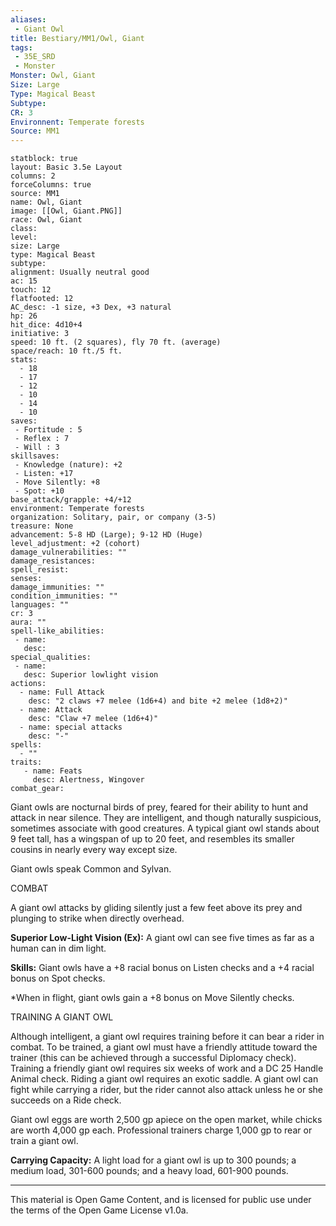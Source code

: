```yaml
---
aliases:
 - Giant Owl
title: Bestiary/MM1/Owl, Giant
tags: 
 - 35E_SRD
 - Monster
Monster: Owl, Giant
Size: Large
Type: Magical Beast
Subtype: 
CR: 3
Environnent: Temperate forests
Source: MM1
---
```


```statblock
statblock: true
layout: Basic 3.5e Layout
columns: 2
forceColumns: true
source: MM1 
name: Owl, Giant
image: [[Owl, Giant.PNG]]
race: Owl, Giant
class: 
level: 
size: Large
type: Magical Beast
subtype: 
alignment: Usually neutral good
ac: 15
touch: 12
flatfooted: 12
AC_desc: -1 size, +3 Dex, +3 natural
hp: 26
hit_dice: 4d10+4
initiative: 3
speed: 10 ft. (2 squares), fly 70 ft. (average)
space/reach: 10 ft./5 ft.
stats:
  - 18
  - 17
  - 12
  - 10
  - 14
  - 10
saves:
 - Fortitude : 5
 - Reflex : 7
 - Will : 3
skillsaves:
 - Knowledge (nature): +2
 - Listen: +17
 - Move Silently: +8
 - Spot: +10
base_attack/grapple: +4/+12
environment: Temperate forests
organization: Solitary, pair, or company (3-5)
treasure: None
advancement: 5-8 HD (Large); 9-12 HD (Huge)
level_adjustment: +2 (cohort)
damage_vulnerabilities: ""
damage_resistances: 
spell_resist: 
senses: 
damage_immunities: ""
condition_immunities: ""
languages: ""
cr: 3
aura: ""
spell-like_abilities:
 - name: 
   desc: 
special_qualities:
 - name:
   desc: Superior lowlight vision
actions:
  - name: Full Attack
    desc: "2 claws +7 melee (1d6+4) and bite +2 melee (1d8+2)"
  - name: Attack
    desc: "Claw +7 melee (1d6+4)"
  - name: special attacks
    desc: "-"
spells:
  - ""
traits:
   - name: Feats
     desc: Alertness, Wingover
combat_gear:  
```


Giant owls are nocturnal birds of prey, feared for their ability to hunt and attack in near silence. They are intelligent, and though naturally suspicious, sometimes associate with good creatures. A typical giant owl stands about 9 feet tall, has a wingspan of up to 20 feet, and resembles its smaller cousins in nearly every way except size.

Giant owls speak Common and Sylvan.

COMBAT

A giant owl attacks by gliding silently just a few feet above its prey and plunging to strike when directly overhead.


**Superior Low-Light Vision (Ex):** A giant owl can see five times as far as a human can in dim light.


**Skills:** Giant owls have a +8 racial bonus on Listen checks and a +4 racial bonus on Spot checks.

*When in flight, giant owls gain a +8 bonus on Move Silently checks.

TRAINING A GIANT OWL

Although intelligent, a giant owl requires training before it can bear a rider in combat. To be trained, a giant owl must have a friendly attitude toward the trainer (this can be achieved through a successful Diplomacy check). Training a friendly giant owl requires six weeks of work and a DC 25 Handle Animal check. Riding a giant owl requires an exotic saddle. A giant owl can fight while carrying a rider, but the rider cannot also attack unless he or she succeeds on a Ride check.

Giant owl eggs are worth 2,500 gp apiece on the open market, while chicks are worth 4,000 gp each. Professional trainers charge 1,000 gp to rear or train a giant owl.


**Carrying Capacity:** A light load for a giant owl is up to 300 pounds; a medium load, 301-600 pounds; and a heavy load, 601-900 pounds.

---

This material is Open Game Content, and is licensed for public use under the terms of the Open Game License v1.0a.
